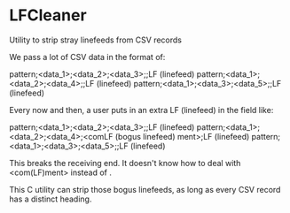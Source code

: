 # LFCleaner
Utility to strip stray linefeeds from CSV records

We pass a lot of CSV data in the format of:

pattern;<data_1>;<data_2>;<data_3>;<comment>;LF (linefeed)
pattern;<data_1>;<data_2>;<data_4>;<comment>;LF (linefeed)
pattern;<data_1>;<data_3>;<data_5>;<comment>;LF (linefeed)

Every now and then, a user puts in an extra LF (linefeed) in the <comment> field like:
  
pattern;<data_1>;<data_2>;<data_3>;<comment>;LF (linefeed)
pattern;<data_1>;<data_2>;<data_4>;<comLF (bogus linefeed)
ment>;LF (linefeed)
pattern;<data_1>;<data_3>;<data_5>;<comment>;LF (linefeed)
  
This breaks the receiving end. It doesn't know how to deal with <com(LF)ment> instead of <comment>.

This C utility can strip those bogus linefeeds, as long as every CSV record has a distinct heading.
